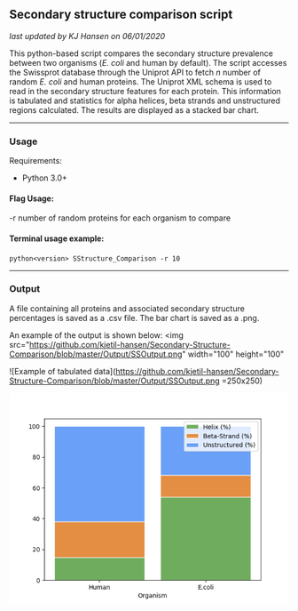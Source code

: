 ## Secondary structure comparison script

*last updated by KJ Hansen on 06/01/2020*

This python-based script compares the secondary structure prevalence between two organisms (*E. coli* and human by default). The script accesses the Swissprot database through the Uniprot API to fetch *n* number of random *E. coli* and human proteins. The Uniprot XML schema is used to read in the secondary structure features for each protein. This information is tabulated and statistics for alpha helices, beta strands and unstructured regions calculated. The results are displayed as a stacked bar chart.

---

### Usage

Requirements:

- Python 3.0+

#### Flag Usage:

-r  number of random proteins for each organism to compare

#### Terminal usage example:

```
python<version> SStructure_Comparison -r 10
```

---

### Output

A file containing all proteins and associated secondary structure percentages is saved as a .csv file. The bar chart is saved as a .png.

An example of the output is shown below:
<img src="https://github.com/kjetil-hansen/Secondary-Structure-Comparison/blob/master/Output/SSOutput.png" width="100" height="100"

![Example of tabulated data](https://github.com/kjetil-hansen/Secondary-Structure-Comparison/blob/master/Output/SSOutput.png =250x250)

![Example of stacked bar chart](https://github.com/kjetil-hansen/Secondary-Structure-Comparison/blob/master/Output/OutputBar.png)
